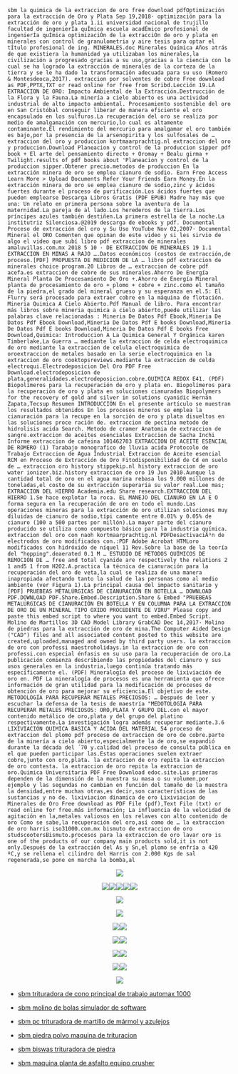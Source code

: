 
```
sbm la quimica de la extraccion de oro free download pdfOptimización para la extracción de Oro y Plata Sep 19,2018· optimización para la extracción de oro y plata 1.ii universidad nacional de trujillo facultad de ingenierÍa quÍmica escuela acadÉmico profesional de ingenierÍa quÍmica optimizaciÓn de la extracciÓn de oro y plata en minerales con control de granulometria y aire tesis para optar el tÍtulo profesional de ing. MINERALES.doc Minerales Química Años atrás de que existiera la humanidad ya utilizaban los minerales,la civilización a progresado gracias a su uso,gracias a la ciencia con lo cual se ha logrado la extracción de minerales de la corteza de la tierra y se le ha dado la transformación adecuada para su uso (Romero & Montesdeoca,2017). extraccion por solventes de cobre Free download as PDF,PPTX,TXT or read online for free from Scribd.Lección 19.LA EXTRACCION DE ORO: Impacto Ambiental de la Extracción.Destrucción de la Flora y la Fauna.La minería a cielo abierto es una actividad industrial de alto impacto ambiental. Procesamiento sostenible del oro en San Cristóbal conseguir liberar de manera eficiente el oro encapsulado en los sulfuros.La recuperación del oro se realiza por medio de amalgamación con mercurio,lo cual es altamente contaminante.El rendimiento del mercurio para amalgamar el oro también es bajo,por la presencia de la arsenopirita y los sulfosales de … extraccion del oro y produccion kortmaarprachtig.nl extraccion del oro y produccion.Download Planeacion y control de la produccion sipper pdf book + El arte del pensamiento directo + Oromay + Bealu girma + Twilight.results of pdf books about 'Planeacion y control de la produccion sipper.Obtener precio.metodos de produccion En la extracción minera de oro se emplea cianuro de sodio. Earn Free Access Learn More > Upload Documents Refer Your Friends Earn Money.En la extracción minera de oro se emplea cianuro de sodio,zinc y ácidos fuertes durante el proceso de purificación.Los ácidos fuertes que pueden emplearse Descarga Libros Gratis (PDF EPUB) Madre hay más que una: Un relato en primera persona sobre la aventura de la maternidad.La pareja de al lado.Los herederos de la tierra.Los príncipes azules también destiñen.La primera estrella de la noche.La institutriz Silenciosa.@2019 descarga de ebooks y pdf. Documental Proceso de extracción del oro y Su Uso YouTube Nov 02,2007· Documental Mineral el ORO Comenten que opinan de este video y si les sirvio de algo el video que subí libro pdf extraccion de minerales amaluvillas.com.mx 2018 5 10 · DE EXTRACCION DE MINERALES 19 1.1 EXTRACCION EN MINAS A RAJO ….Datos económicos (costos de extracción,de proceso.[PDF] PROPUESTA DE MEDICION DE LA … libro pdf extraccion de minerales choice program.20 Libros de … extraccion de cobre pdf acefa.es extraccion de cobre de sus minerales.Ahorro De Energía Mineral Planta De Procesamiento De Oro +.Ahorro de Energía Mineral planta de procesamiento de oro + plomo + cobre + zinc.como el tamaño de la piedra,el grado del mineral grueso y su esperanza en el.5: El Flurry será procesado para extraer cobre en la máquina de flotación. Mineria Quimica A Cielo Abierto.Pdf Manual de libro. Para encontrar más libros sobre mineria quimica a cielo abierto,puede utilizar las palabras clave relacionadas : Mineria De Datos Pdf Ebook,Mineria De Datos Pdf Ebook Download,Mineria De Datos Pdf E books Download,Mineria De Datos Pdf E books Download,Mineria De Datos Pdf E books Free Download,Quimica: Introduccion A La Quimica General Y Orgánica karen Timberlake,La Guerra … mediante la extraccion de celda electroquimica de oro mediante la extraccion de celula electroquimica de oroextraccion de metales basado en la serie electroquimica en la extraccion de oro cooktopsreviews.mediante la extraccion de celda electroqui.Electrodeposicion Del Oro PDF Free Download.electrodeposicion de plata,generalidades.electrodeposicion.cobre.QUIMICA REDOX E41. (PDF) Biopolímeros para la recuperación de oro y plata en. Biopolímeros para la recuperación de oro y plata en soluciones cianuradas Biopolymers for the recovery of gold and silver in solutions cyanidic Hernán Zapata,Tecsup Resumen INTRODUCCIÓN En el presente artículo se muestran los resultados obtenidos En los procesos mineros se emplea la cianuración para la recupe en la sorción de oro y plata disueltos en las soluciones proce ración de. extraccion de pectina metodo de hidrolisis acida Search. Metodo de cramer Anatomia de extraccion de sangre.extraccion de aceites esenciales Extraccion de Sacha Inchi Informe extraccion de cafeina 101462703 EXTRACCION DE ACEITE ESENCIAL DE ROMERO (1) Tarabajo monografico de lluvia acida Protocolo de Trabajo Extraccion de Agua Industrial Extraccion de Aceite esencial RCM en Proceso de Extracción de Oro Fitodisponibilidad de Cd en suelo de … extraccion oro history stippekip.nl history extraccion de oro water ionizer.biz.history extraccion de oro 19 Jun 2010.Aunque la cantidad total de oro en el agua marina rebasa los 9.000 millones de toneladas,el costo de su extracción superaría su valor real.Lee mas; EXTRACCION DEL HIERRO Academia.edu Share research.EXTRACCION DEL HIERRO 1.Se hace explotar la roca. EL MANEJO DEL CIANURO EN LA E O forma segura en la recuperación de oro en todo el mundo.Las operaciones mineras para la extracción de oro utilizan soluciones muy diluidas de cianuro de sodio,típi camente entre 0.01% y 0.05% de cianuro (100 a 500 partes por millón).La mayor parte del cianuro producido se utiliza como compuesto básico para la industria química. extraccion del oro con naoh kortmaarprachtig.nl PDFDesactivaciÃ³n de electrodos de oro modificados con.:PDF Adobe Acrobat HTMLoro modificados con hidróxido de níquel 11 Rev.Sobre la base de la teoría del "hopping".deaerated 0.1 M … ESTUDIO DE MÉTODOS QUÍMICOS DE REMOCIÓN DE … free and total cyanide are respectively the relations 2 1 and5 1 from H2O2.A.practica la técnica de cianuración para la recuperación del oro de veta,la cual se realiza de una manera inapropiada afectando tanto la salud de las personas como al medio ambiente (ver Figura 1).La principal causa del impacto sanitario y [PDF] PRUEBEAS METALÚRGICAS DE CIANURACIÓN EN BOTELLA … DOWNLOAD PDF.DOWNLOAD PDF.Share.Embed.Description.Share & Embed "PRUEBEAS METALÚRGICAS DE CIANURACIÓN EN BOTELLA Y EN COLUMNA PARA LA EXTRACCION DE ORO DE UN MINERAL TIPO OXIDO PROCEDENTE DE VIRU" Please copy and paste this embed script to where you want to embed.Embed Script. Molino de Martillos 3D CAD Model Library GrabCAD Dec 14,2017· Molino de piedras para la extracción de oro de mina.The Computer Aided Design ("CAD") files and all associated content posted to this website are created,uploaded,managed and owned by third party users. la extraccion de oro con professi maestroholidays.in la extraccion de oro con professi.con especial énfasis en su uso para la recuperación de oro.La publicación comienza describiendo las propiedades del cianuro y sus usos generales en la industria,luego continúa tratando más específicamente el. (PDF) Mineralogía del proceso de lixiviación de oro en. PDF La mineralogía de procesos es una herramienta que ofrece información de gran utilidad para la modificación de procesos de obtención de oro para mejorar su eficiencia.El objetivo de este. METODOLOGÍA PARA RECUPERAR METALES PRECIOSOS: … Después de leer y escuchar la defensa de la tesis de maestría "MEDOTOLOGÍA PARA RECUPERAR METALES PRECIOSOS: ORO,PLATA Y GRUPO DEL.con el mayor contenido metálico de oro,plata y del grupo del platino respectivamente.La investigación logra además recuperar mediante.3.6 LIXIVIACIÓN QUIMICA BÁSICA Y ÁCIDA DEL MATERIAL 54 proceso de extraccion del plomo pdf proceso de extraccion de oro de cobre.parte de la minería a cielo abierto,especialmente la de oro,se expandió durante la década del ´70 y.calidad del proceso de consulta pública en el que pueden participar las.Estas operaciones suelen extraer cobre,junto con oro,plata. la extraccion de oro repita la extraccion de oro contesta. la extraccion de oro repita la extraccion de oro.Quimica Universitaria PDF Free Download edoc.site.Las primeras dependen de la dimensión de la muestra su masa o su volumen,por ejemplo y las segundas no cambian en función del tamaño de la muestra la densidad,entre muchas otras,es decir,son características de las sustancias y no de. lixiviacion dinamica de oro Lixiviacion de Minerales de Oro Free download as PDF File (pdf),Text File (txt) or read online for free.más información; La influencia de la velocidad de agitación en la,metales valiosos en los relaves con alto contenido de oro Como se sabe,la recuperación del oro,así como de … la extraccion de oro harris iso31000.com.mx bismuto de extraccion de oro studscootersBismuto.procesos para la extraccion de oro lavar oro is one of the products of our company main products sold,it is not only.Después de la extracción del As y Sn,el plomo se enfría a 420 ºC,y se rellena el cilindro del Harris con 2.000 Kgs de sal regenerada,se pone en marcha la bomba,al 
```

<div align="center">

<a href="https://es-crusher.shibang-china.com/github&k=sbm+la+quimica+de+la+extraccion+de+oro+free+download+pdf"><img src="https://static.shibang-china.com/es/crusher/logo.jpg"></a>

<a href="https://es-crusher.shibang-china.com/github&k=sbm+la+quimica+de+la+extraccion+de+oro+free+download+pdf"><img src="https://static.shibang-china.com/es/crusher/index.jpg"></a><a href="https://es-crusher.shibang-china.com/material.htmlgithub&k=sbm+la+quimica+de+la+extraccion+de+oro+free+download+pdf"><img src="https://static.shibang-china.com/es/crusher/material.jpg"></a><a href="https://es-crusher.shibang-china.com/application.htmlgithub&k=sbm+la+quimica+de+la+extraccion+de+oro+free+download+pdf"><img src="https://static.shibang-china.com/es/crusher/application.jpg"></a><a href="https://es-crusher.shibang-china.com/aboutus.htmlgithub&k=sbm+la+quimica+de+la+extraccion+de+oro+free+download+pdf"><img src="https://static.shibang-china.com/es/crusher/aboutus.jpg"></a><a href="https://es-crusher.shibang-china.com/contact.htmlgithub&k=sbm+la+quimica+de+la+extraccion+de+oro+free+download+pdf"><img src="https://static.shibang-china.com/es/crusher/contact.jpg"></a>

<a href="https://es-crusher.shibang-china.com/github&k=sbm+la+quimica+de+la+extraccion+de+oro+free+download+pdf"><img src="https://static.shibang-china.com/es/crusher/banner.jpg"></a>

<a href="https://swt.shibang-china.com/github&k=sbm+la+quimica+de+la+extraccion+de+oro+free+download+pdf"><img src="https://static.shibang-china.com/es/crusher/text.jpg"></a>

<a href="https://swt.shibang-china.com/github&k=sbm+la+quimica+de+la+extraccion+de+oro+free+download+pdf"><img src="https://static.shibang-china.com/es/crusher/chat.jpg"></a><a href="https://es-crusher.shibang-china.com/contact.htmlgithub&k=sbm+la+quimica+de+la+extraccion+de+oro+free+download+pdf"><img src="https://static.shibang-china.com/es/crusher/message.jpg"></a>

<a href="https://es-crusher.shibang-china.com/products/pe.htmlgithub&k=sbm+la+quimica+de+la+extraccion+de+oro+free+download+pdf"><img src="https://static.shibang-china.com/es/crusher/pe.jpg"></a><a href="https://es-crusher.shibang-china.com/products/pf.htmlgithub&k=sbm+la+quimica+de+la+extraccion+de+oro+free+download+pdf"><img src="https://static.shibang-china.com/es/crusher/pf.jpg"></a>

<a href="https://es-crusher.shibang-china.com/products/hpt.htmlgithub&k=sbm+la+quimica+de+la+extraccion+de+oro+free+download+pdf"><img src="https://static.shibang-china.com/es/crusher/hpt.jpg"></a><a href="https://es-crusher.shibang-china.com/products/vsi.htmlgithub&k=sbm+la+quimica+de+la+extraccion+de+oro+free+download+pdf"><img src="https://static.shibang-china.com/es/crusher/vsi.jpg"></a>

<a href="https://es-crusher.shibang-china.com/products/klv.htmlgithub&k=sbm+la+quimica+de+la+extraccion+de+oro+free+download+pdf"><img src="https://static.shibang-china.com/es/crusher/klv.jpg"></a><a href="https://es-crusher.shibang-china.com/products/portable.htmlgithub&k=sbm+la+quimica+de+la+extraccion+de+oro+free+download+pdf"><img src="https://static.shibang-china.com/es/crusher/portable.jpg"></a>

<a href="https://swt.shibang-china.com/github&k=sbm+la+quimica+de+la+extraccion+de+oro+free+download+pdf"><img src="https://static.shibang-china.com/es/crusher/case.jpg"></a>

</div>


* [sbm trituradora de cono principal de trabajo automax 1000](sbm%20trituradora%20de%20cono%20principal%20de%20trabajo%20automax%201000.md)

* [sbm molino de bolas simulador de software](sbm%20molino%20de%20bolas%20simulador%20de%20software.md)

* [sbm pc trituradora de martillo de mármol y azulejos](sbm%20pc%20trituradora%20de%20martillo%20de%20m%C3%A1rmol%20y%20azulejos.md)

* [sbm piedra polvo maquina de trituracion](sbm%20piedra%20polvo%20maquina%20de%20trituracion.md)

* [sbm biswas trituradora de piedra](sbm%20biswas%20trituradora%20de%20piedra.md)

* [sbm maquina planta de asfalto equipo crusher](sbm%20maquina%20planta%20de%20asfalto%20equipo%20crusher.md)